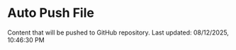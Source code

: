 # Auto Push File

Content that will be pushed to GitHub repository.
Last updated: 08/12/2025, 10:46:30 PM